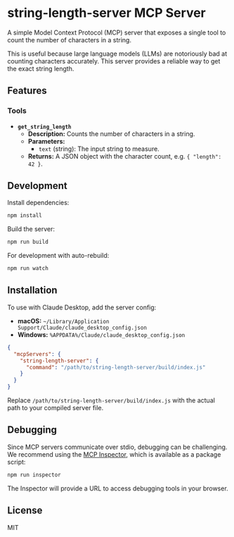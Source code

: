 # string-length-server MCP Server

A simple Model Context Protocol (MCP) server that exposes a single tool to count the number of characters in a string.

This is useful because large language models (LLMs) are notoriously bad at counting characters accurately. This server provides a reliable way to get the exact string length.

## Features

### Tools

- **`get_string_length`**
  - **Description:** Counts the number of characters in a string.
  - **Parameters:**
    - `text` (string): The input string to measure.
  - **Returns:** A JSON object with the character count, e.g. `{ "length": 42 }`.

## Development

Install dependencies:

```bash
npm install
```

Build the server:

```bash
npm run build
```

For development with auto-rebuild:

```bash
npm run watch
```

## Installation

To use with Claude Desktop, add the server config:

- **macOS:** `~/Library/Application Support/Claude/claude_desktop_config.json`
- **Windows:** `%APPDATA%/Claude/claude_desktop_config.json`

```json
{
  "mcpServers": {
    "string-length-server": {
      "command": "/path/to/string-length-server/build/index.js"
    }
  }
}
```

Replace `/path/to/string-length-server/build/index.js` with the actual path to your compiled server file.

## Debugging

Since MCP servers communicate over stdio, debugging can be challenging. We recommend using the [MCP Inspector](https://github.com/modelcontextprotocol/inspector), which is available as a package script:

```bash
npm run inspector
```

The Inspector will provide a URL to access debugging tools in your browser.

## License

MIT